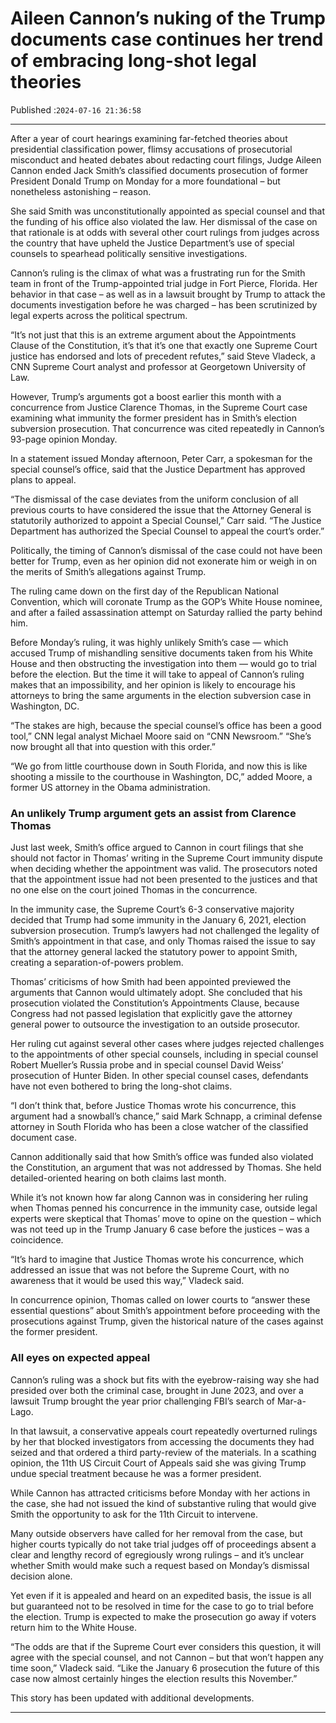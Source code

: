 # Aileen Cannon’s nuking of the Trump documents case continues her trend of embracing long-shot legal theories

Published :`2024-07-16 21:36:58`

---

After a year of court hearings examining far-fetched theories about presidential classification power, flimsy accusations of prosecutorial misconduct and heated debates about redacting court filings, Judge Aileen Cannon ended Jack Smith’s classified documents prosecution of former President Donald Trump on Monday for a more foundational – but nonetheless astonishing – reason.

She said Smith was unconstitutionally appointed as special counsel and that the funding of his office also violated the law. Her dismissal of the case on that rationale is at odds with several other court rulings from judges across the country that have upheld the Justice Department’s use of special counsels to spearhead politically sensitive investigations.

Cannon’s ruling is the climax of what was a frustrating run for the Smith team in front of the Trump-appointed trial judge in Fort Pierce, Florida. Her behavior in that case – as well as in a lawsuit brought by Trump to attack the documents investigation before he was charged – has been scrutinized by legal experts across the political spectrum.

“It’s not just that this is an extreme argument about the Appointments Clause of the Constitution, it’s that it’s one that exactly one Supreme Court justice has endorsed and lots of precedent refutes,” said Steve Vladeck, a CNN Supreme Court analyst and professor at Georgetown University of Law.

However, Trump’s arguments got a boost earlier this month with a concurrence from Justice Clarence Thomas, in the Supreme Court case examining what immunity the former president has in Smith’s election subversion prosecution. That concurrence was cited repeatedly in Cannon’s 93-page opinion Monday.

In a statement issued Monday afternoon, Peter Carr, a spokesman for the special counsel’s office, said that the Justice Department has approved plans to appeal.

“The dismissal of the case deviates from the uniform conclusion of all previous courts to have considered the issue that the Attorney General is statutorily authorized to appoint a Special Counsel,” Carr said. “The Justice Department has authorized the Special Counsel to appeal the court’s order.”

Politically, the timing of Cannon’s dismissal of the case could not have been better for Trump, even as her opinion did not exonerate him or weigh in on the merits of Smith’s allegations against Trump.

The ruling came down on the first day of the Republican National Convention, which will coronate Trump as the GOP’s White House nominee, and after a failed assassination attempt on Saturday rallied the party behind him.

Before Monday’s ruling, it was highly unlikely Smith’s case — which accused Trump of mishandling sensitive documents taken from his White House and then obstructing the investigation into them — would go to trial before the election. But the time it will take to appeal of Cannon’s ruling makes that an impossibility, and her opinion is likely to encourage his attorneys to bring the same arguments in the election subversion case in Washington, DC.

“The stakes are high, because the special counsel’s office has been a good tool,” CNN legal analyst Michael Moore said on “CNN Newsroom.” “She’s now brought all that into question with this order.”

“We go from little courthouse down in South Florida, and now this is like shooting a missile to the courthouse in Washington, DC,” added Moore, a former US attorney in the Obama administration.

### An unlikely Trump argument gets an assist from Clarence Thomas

Just last week, Smith’s office argued to Cannon in court filings that she should not factor in Thomas’ writing in the Supreme Court immunity dispute when deciding whether the appointment was valid. The prosecutors noted that the appointment issue had not been presented to the justices and that no one else on the court joined Thomas in the concurrence.

In the immunity case, the Supreme Court’s 6-3 conservative majority decided that Trump had some immunity in the January 6, 2021, election subversion prosecution. Trump’s lawyers had not challenged the legality of Smith’s appointment in that case, and only Thomas raised the issue to say that the attorney general lacked the statutory power to appoint Smith, creating a separation-of-powers problem.

Thomas’ criticisms of how Smith had been appointed previewed the arguments that Cannon would ultimately adopt. She concluded that his prosecution violated the Constitution’s Appointments Clause, because Congress had not passed legislation that explicitly gave the attorney general power to outsource the investigation to an outside prosecutor.

Her ruling cut against several other cases where judges rejected challenges to the appointments of other special counsels, including in special counsel Robert Mueller’s Russia probe and in special counsel David Weiss’ prosecution of Hunter Biden. In other special counsel cases, defendants have not even bothered to bring the long-shot claims.

“I don’t think that, before Justice Thomas wrote his concurrence, this argument had a snowball’s chance,” said Mark Schnapp, a criminal defense attorney in South Florida who has been a close watcher of the classified document case.

Cannon additionally said that how Smith’s office was funded also violated the Constitution, an argument that was not addressed by Thomas. She held detailed-oriented hearing on both claims last month.

While it’s not known how far along Cannon was in considering her ruling when Thomas penned his concurrence in the immunity case, outside legal experts were skeptical that Thomas’ move to opine on the question – which was not teed up in the Trump January 6 case before the justices – was a coincidence.

“It’s hard to imagine that Justice Thomas wrote his concurrence, which addressed an issue that was not before the Supreme Court, with no awareness that it would be used this way,” Vladeck said.

In concurrence opinion, Thomas called on lower courts to “answer these essential questions” about Smith’s appointment before proceeding with the prosecutions against Trump, given the historical nature of the cases against the former president.

### All eyes on expected appeal

Cannon’s ruling was a shock but fits with the eyebrow-raising way she had presided over both the criminal case, brought in June 2023, and over a lawsuit Trump brought the year prior challenging FBI’s search of Mar-a-Lago.

In that lawsuit, a conservative appeals court repeatedly overturned rulings by her that blocked investigators from accessing the documents they had seized and that ordered a third party-review of the materials. In a scathing opinion, the 11th US Circuit Court of Appeals said she was giving Trump undue special treatment because he was a former president.

While Cannon has attracted criticisms before Monday with her actions in the case, she had not issued the kind of substantive ruling that would give Smith the opportunity to ask for the 11th Circuit to intervene.

Many outside observers have called for her removal from the case, but higher courts typically do not take trial judges off of proceedings absent a clear and lengthy record of egregiously wrong rulings – and it’s unclear whether Smith would make such a request based on Monday’s dismissal decision alone.

Yet even if it is appealed and heard on an expedited basis, the issue is all but guaranteed not to be resolved in time for the case to go to trial before the election. Trump is expected to make the prosecution go away if voters return him to the White House.

“The odds are that if the Supreme Court ever considers this question, it will agree with the special counsel, and not Cannon – but that won’t happen any time soon,” Vladeck said. “Like the January 6 prosecution the future of this case now almost certainly hinges the election results this November.”

This story has been updated with additional developments.

---

